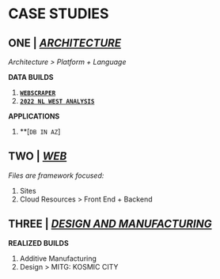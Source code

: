 # CASE STUDIES

## ONE | [*ARCHITECTURE*](https://github.com/jfremzrai/hybrid-futr/tree/main/CASESTUDIES/ONE)

*Architecture > Platform + Language*

**DATA BUILDS**
1. **[`WEBSCRAPER`](https://github.com/jfremzrai/hybrid-futr/tree/main/PROOFS/ONE/BUILDS/WEBSCRAPER)**
2. **[`2022 NL WEST ANALYSIS`](https://github.com/hybrid-futr/hybrid-futr/tree/main/PROOFS/ONE/BUILDS/2022nlwest)**

**APPLICATIONS**

1. **[`DB IN AZ`]


## TWO | [*WEB*](https://github.com/jfremzrai/hybrid-futr/tree/main/PROOFS/TWO)

*Files are framework focused:*
1. Sites
2. Cloud Resources > Front End + Backend


## THREE | [*DESIGN AND MANUFACTURING*](https://github.com/jfremzrai/hybrid-futr/tree/main/PROOFS/THREE)

**REALIZED BUILDS**
1. Additive Manufacturing
2. Design > MITG: KOSMIC CITY
